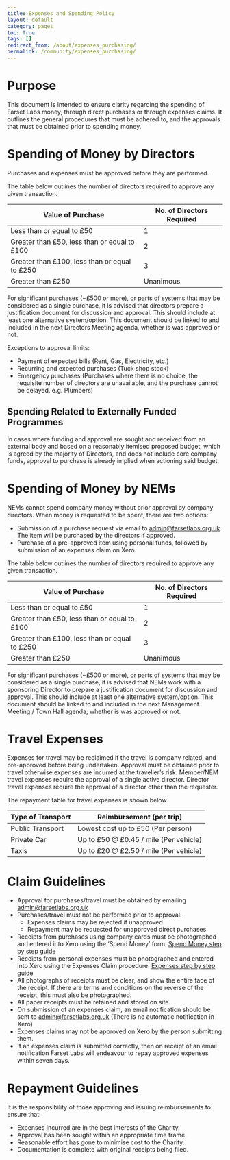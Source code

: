 ```yaml
---
title: Expenses and Spending Policy
layout: default
category: pages
toc: True
tags: []
redirect_from: /about/expenses_purchasing/
permalink: /community/expenses_purchasing/
---
```


# Purpose

This document is intended to ensure clarity regarding the spending of Farset
Labs money, through direct purchases or through expenses claims. It outlines the
general procedures that must be adhered to, and the approvals that must be
obtained prior to spending money.

# Spending of Money by Directors

Purchases and expenses must be approved before they are performed.

The table below outlines the number of directors required to approve any given
transaction.

| Value of Purchase                             | No. of Directors Required |
| --------------------------------------------- | ------------------------- |
| Less than or equal to £50                     | 1                         |
| Greater than £50, less than or equal to £100  | 2                         |
| Greater than £100, less than or equal to £250 | 3                         |
| Greater than £250                             | Unanimous                 |

For significant purchases (~£500 or more), or parts of systems that may be
considered as a single purchase, it is advised that directors prepare a
justification document for discussion and approval. This should include at least
one alternative system/option. This document should be linked to and included in
the next Directors Meeting agenda, whether is was approved or not.

Exceptions to approval limits:

- Payment of expected bills (Rent, Gas, Electricity, etc.)
- Recurring and expected purchases (Tuck shop stock)
- Emergency purchases (Purchases where there is no choice, the requisite number
  of directors are unavailable, and the purchase cannot be delayed. e.g.
  Plumbers)

## Spending Related to Externally Funded Programmes

In cases where funding and approval are sought and received from an external
body and based on a reasonably itemised proposed budget, which is agreed by the
majority of Directors, and does not include core company funds, approval to
purchase is already implied when actioning said budget.

# Spending of Money by NEMs

NEMs cannot spend company money without prior approval by company directors.
When money is requested to be spent, there are two options:

- Submission of a purchase request via email to admin@farsetlabs.org.uk The item
  will be purchased by the directors if approved.
- Purchase of a pre-approved item using personal funds, followed by submission
  of an expenses claim on Xero.

The table below outlines the number of directors required to approve any given
transaction.

| Value of Purchase                             | No. of Directors Required |
| --------------------------------------------- | ------------------------- |
| Less than or equal to £50                     | 1                         |
| Greater than £50, less than or equal to £100  | 2                         |
| Greater than £100, less than or equal to £250 | 3                         |
| Greater than £250                             | Unanimous                 |

For significant purchases (~£500 or more), or parts of systems that may be
considered as a single purchase, it is advised that NEMs work with a sponsoring
Director to prepare a justification document for discussion and approval. This
should include at least one alternative system/option. This document should be
linked to and included in the next Management Meeting / Town Hall agenda,
whether is was approved or not.

# Travel Expenses

Expenses for travel may be reclaimed if the travel is company related, and
pre-approved before being undertaken. Approval must be obtained prior to travel
otherwise expenses are incurred at the traveller’s risk. Member/NEM travel
expenses require the approval of a single active director. Director travel
expenses require the approval of a director other than the requester.

The repayment table for travel expenses is shown below.

| Type of Transport | Reimbursement (per trip)               |
| ----------------- | -------------------------------------- |
| Public Transport  | Lowest cost up to £50 (Per person)     |
| Private Car       | Up to £50 @ £0.45 / mile (Per vehicle) |
| Taxis             | Up to £20 @ £2.50 / mile (Per vehicle) |

# Claim Guidelines

- Approval for purchases/travel must be obtained by emailing
  admin@farsetlabs.org.uk
- Purchases/travel must not be performed prior to approval.
  - Expenses claims may be rejected if unapproved
  - Repayment may be requested for unapproved direct purchases
- Receipts from purchases using company cards must be photographed and entered
  into Xero using the ‘Spend Money’ form.
  [Spend Money step by step guide](https://help.xero.com/uk/BankAccounts_Details_SpendMoney$Howto)
- Receipts from personal expenses must be photographed and entered into Xero
  using the Expenses Claim procedure.
  [Expenses step by step guide](https://help.xero.com/uk/Payments_ExpenseClaims)
- All photographs of receipts must be clear, and show the entire face of the
  receipt. If there are terms and conditions on the reverse of the receipt, this
  must also be photographed.
- All paper receipts must be retained and stored on site.
- On submission of an expenses claim, an email notification should be sent to
  admin@farsetlabs.org.uk (There is no automatic notification in Xero)
- Expenses claims may not be approved on Xero by the person submitting them.
- If an expenses claim is submitted correctly, then on receipt of an email
  notification Farset Labs will endeavour to repay approved expenses within
  seven days.

# Repayment Guidelines

It is the responsibility of those approving and issuing reimbursements to ensure
that:

- Expenses incurred are in the best interests of the Charity.
- Approval has been sought within an appropriate time frame.
- Reasonable effort has gone to minimise cost to the Charity.
- Documentation is complete with original receipts being filed.
